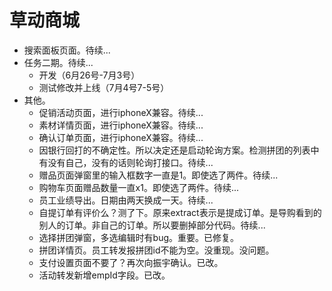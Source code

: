 # 草动商城
* 搜索面板页面。待续...
* 任务二期。待续...
    - 开发（6月26号-7月3号）
    - 测试修改并上线（7月4号7-5号）
* 其他。
    - 促销活动页面，进行iphoneX兼容。待续...
    - 素材详情页面，进行iphoneX兼容。待续...
    - 确认订单页面，进行iphoneX兼容。待续...
    - 因银行回打的不确定性。所以决定还是启动轮询方案。检测拼团的列表中有没有自己，没有的话则轮询打接口。待续...
    - 赠品页面弹窗里的输入框数字一直是1。即使选了两件。待续...
    - 购物车页面赠品数量一直x1。即使选了两件。待续...
    - 员工业绩导出。日期由两天换成一天。待续...
    - 自提订单有评价么？测了下。原来extract表示是提成订单。是导购看到的别人的订单。非自己的订单。所以要删掉部分代码。待续...
    - 选择拼团弹窗，多选编辑时有bug。重要。已修复。
    - 拼团详情页。员工转发报拼团id不能为空。没重现。没问题。
    - 支付设置页面不要了？再次向振宇确认。已改。
    - 活动转发新增empId字段。已改。
